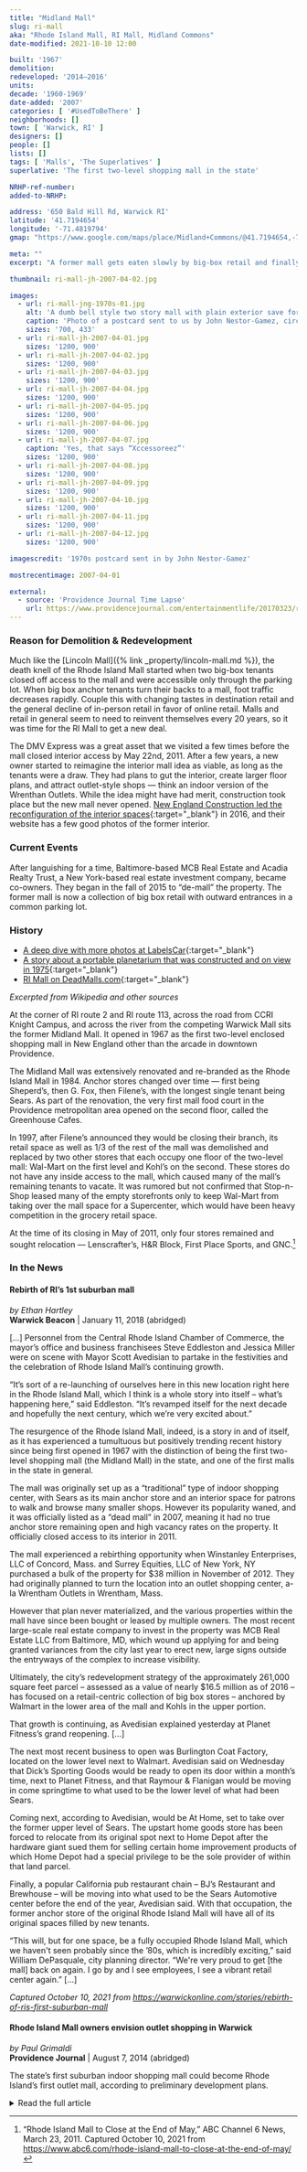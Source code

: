 ```yaml
---
title: "Midland Mall"
slug: ri-mall
aka: "Rhode Island Mall, RI Mall, Midland Commons"
date-modified: 2021-10-10 12:00

built: '1967'
demolition:
redeveloped: '2014–2016'
units:
decade: '1960-1969'
date-added: '2007'
categories: [ '#UsedToBeThere' ]
neighborhoods: []
town: [ 'Warwick, RI' ]
designers: []
people: []
lists: []
tags: [ 'Malls', 'The Superlatives' ]
superlative: 'The first two-level shopping mall in the state'

NRHP-ref-number:
added-to-NRHP:

address: '650 Bald Hill Rd, Warwick RI'
latitude: '41.7194654'
longitude: '-71.4819794'
gmap: "https://www.google.com/maps/place/Midland+Commons/@41.7194654,-71.4819794,317m/data=!3m2!1e3!5s0x89e44bf5cc3d9459:0xd27ea3362ec81cd4!4m13!1m7!3m6!1s0x89e44bf6f2f9bfcd:0x9a1bc4ce06fd55c!2s650+Bald+Hill+Rd,+Warwick,+RI+02886!3b1!8m2!3d41.7217803!4d-71.4810464!3m4!1s0x89e44bf42fa97133:0x2ea4781694709a74!8m2!3d41.7194582!4d-71.4813898"

meta: ""
excerpt: "A former mall gets eaten slowly by big-box retail and finally succumbs to the changing times"

thumbnail: ri-mall-jh-2007-04-02.jpg

images:
  - url: ri-mall-jng-1970s-01.jpg
    alt: 'A dumb bell style two story mall with plain exterior save for two monolithic concrete, brutalist style entrances. Dumb bell shape means that two large anchor stores are located on each side with an open corridor lined with smaller stores connecting them through the center. The interior that was present during these photos reek of 80s round, chrome, and Palm Beack colors of teal and salmon.'
    caption: 'Photo of a postcard sent to us by John Nestor-Gamez, circa 1970'
    sizes: '700, 433'
  - url: ri-mall-jh-2007-04-01.jpg
    sizes: '1200, 900'
  - url: ri-mall-jh-2007-04-02.jpg
    sizes: '1200, 900'
  - url: ri-mall-jh-2007-04-03.jpg
    sizes: '1200, 900'
  - url: ri-mall-jh-2007-04-04.jpg
    sizes: '1200, 900'
  - url: ri-mall-jh-2007-04-05.jpg
    sizes: '1200, 900'
  - url: ri-mall-jh-2007-04-06.jpg
    sizes: '1200, 900'
  - url: ri-mall-jh-2007-04-07.jpg
    caption: 'Yes, that says “Xccessoreez”'
    sizes: '1200, 900'
  - url: ri-mall-jh-2007-04-08.jpg
    sizes: '1200, 900'
  - url: ri-mall-jh-2007-04-09.jpg
    sizes: '1200, 900'
  - url: ri-mall-jh-2007-04-10.jpg
    sizes: '1200, 900'
  - url: ri-mall-jh-2007-04-11.jpg
    sizes: '1200, 900'
  - url: ri-mall-jh-2007-04-12.jpg
    sizes: '1200, 900'

imagescredit: '1970s postcard sent in by John Nestor-Gamez'

mostrecentimage: 2007-04-01

external:
  - source: 'Providence Journal Time Lapse'
    url: https://www.providencejournal.com/entertainmentlife/20170323/ri-time-lapse-rhode-island-mall-shopping-mecca-for-50-years
---
```


### Reason for Demolition & Redevelopment

Much like the [Lincoln Mall]({% link _property/lincoln-mall.md %}), the death knell of the Rhode Island Mall started when two big-box tenants closed off access to the mall and were accessible only through the parking lot. When big box anchor tenants turn their backs to a mall, foot traffic decreases rapidly. Couple this with changing tastes in destination retail and the general decline of in-person retail in favor of online retail. Malls and retail in general seem to need to reinvent themselves every 20 years, so it was time for the RI Mall to get a new deal. 

The DMV Express was a great asset that we visited a few times before the mall closed interior access by May 22nd, 2011. After a few years, a new owner started to reimagine the interior mall idea as viable, as long as the tenants were a draw. They had plans to gut the interior, create larger floor plans, and attract outlet-style shops — think an indoor version of the Wrenthan Outlets. While the idea might have had merit, construction took place but the new mall never opened. [New England Construction led the reconfiguration of the interior spaces](//www.neconstruction.com/portfolio/rhode-island-mall){:target="_blank"} in 2016, and their website has a few good photos of the former interior. 


### Current Events

After languishing for a time, Baltimore-based MCB Real Estate and Acadia Realty Trust, a New York-based real estate investment company, became co-owners. They began in the fall of 2015 to “de-mall” the property. The former mall is now a collection of big box retail with outward entrances in a common parking lot. 


### History

+ [A deep dive with more photos at LabelsCar](http://www.labelscar.com/rhode-island/rhode-island-mall){:target="_blank"}
+ [A story about a portable planetarium that was constructed and on view in 1975](http://www.theskyscrapers.org/midland-mall-remembrance){:target="_blank"}
+ [RI Mall on DeadMalls.com](http://www.deadmalls.com/malls/rhode_island_mall.html){:target="_blank"}

_Excerpted from Wikipedia and other sources_

At the corner of RI route 2 and RI route 113, across the road from CCRI Knight Campus, and across the river from the competing Warwick Mall sits the former Midland Mall. It opened in 1967 as the first two-level enclosed shopping mall in New England other than the arcade in downtown Providence. 

The Midland Mall was extensively renovated and re-branded as the Rhode Island Mall in 1984. Anchor stores changed over time — first being Sheperd’s, then G. Fox, then Filene’s, with the longest single tenant being Sears. As part of the renovation, the very first mall food court in the Providence metropolitan area opened on the second floor, called the Greenhouse Cafes. 

In 1997, after Filene’s announced they would be closing their branch, its retail space as well as 1/3 of the rest of the mall was demolished and replaced by two other stores that each occupy one floor of the two-level mall: Wal-Mart on the first level and Kohl’s on the second. These stores do not have any inside access to the mall, which caused many of the mall’s remaining tenants to vacate. It was rumored but not confirmed that Stop-n-Shop leased many of the empty storefronts only to keep Wal-Mart from taking over the mall space for a Supercenter, which would have been heavy competition in the grocery retail space.

At the time of its closing in May of 2011, only four stores remained and sought relocation — Lenscrafter’s, H&R Block, First Place Sports, and GNC.[^1]

[^1]: “Rhode Island Mall to Close at the End of May,” ABC Channel 6 News, March 23, 2011. Captured October 10, 2021 from https://www.abc6.com/rhode-island-mall-to-close-at-the-end-of-may/


### In the News

#### Rebirth of RI’s 1st suburban mall

_by Ethan Hartley_  
**Warwick Beacon** |  January 11, 2018 (abridged)

[…] Personnel from the Central Rhode Island Chamber of Commerce, the mayor’s office and business franchisees Steve Eddleston and Jessica Miller were on scene with Mayor Scott Avedisian to partake in the festivities and the celebration of Rhode Island Mall’s continuing growth.

“It’s sort of a re-launching of ourselves here in this new location right here in the Rhode Island Mall, which I think is a whole story into itself – what’s happening here,” said Eddleston. “It’s revamped itself for the next decade and hopefully the next century, which we’re very excited about.”

The resurgence of the Rhode Island Mall, indeed, is a story in and of itself, as it has experienced a tumultuous but positively trending recent history since being first opened in 1967 with the distinction of being the first two-level shopping mall (the Midland Mall) in the state, and one of the first malls in the state in general.

The mall was originally set up as a “traditional” type of indoor shopping center, with Sears as its main anchor store and an interior space for patrons to walk and browse many smaller shops. However its popularity waned, and it was officially listed as a “dead mall” in 2007, meaning it had no true anchor store remaining open and high vacancy rates on the property. It officially closed access to its interior in 2011.

The mall experienced a rebirthing opportunity when Winstanley Enterprises, LLC of Concord, Mass. and Surrey Equities, LLC of New York, NY purchased a bulk of the property for $38 million in November of 2012. They had originally planned to turn the location into an outlet shopping center, a-la Wrentham Outlets in Wrentham, Mass.

However that plan never materialized, and the various properties within the mall have since been bought or leased by multiple owners. The most recent large-scale real estate company to invest in the property was MCB Real Estate LLC from Baltimore, MD, which wound up applying for and being granted variances from the city last year to erect new, large signs outside the entryways of the complex to increase visibility.

Ultimately, the city’s redevelopment strategy of the approximately 261,000 square feet parcel – assessed as a value of nearly $16.5 million as of 2016 – has focused on a retail-centric collection of big box stores – anchored by Walmart in the lower area of the mall and Kohls in the upper portion.

That growth is continuing, as Avedisian explained yesterday at Planet Fitness’s grand reopening. […]

The next most recent business to open was Burlington Coat Factory, located on the lower level next to Walmart. Avedisian said on Wednesday that Dick’s Sporting Goods would be ready to open its door within a month’s time, next to Planet Fitness, and that Raymour & Flanigan would be moving in come springtime to what used to be the lower level of what had been Sears.

Coming next, according to Avedisian, would be At Home, set to take over the former upper level of Sears. The upstart home goods store has been forced to relocate from its original spot next to Home Depot after the hardware giant sued them for selling certain home improvement products of which Home Depot had a special privilege to be the sole provider of within that land parcel.

Finally, a popular California pub restaurant chain – BJ’s Restaurant and Brewhouse – will be moving into what used to be the Sears Automotive center before the end of the year, Avedisian said. With that occupation, the former anchor store of the original Rhode Island Mall will have all of its original spaces filled by new tenants.

“This will, but for one space, be a fully occupied Rhode Island Mall, which we haven't seen probably since the ’80s, which is incredibly exciting,” said William DePasquale, city planning director. “We're very proud to get [the mall] back on again. I go by and I see employees, I see a vibrant retail center again.” […]

_Captured October 10, 2021 from https://warwickonline.com/stories/rebirth-of-ris-first-suburban-mall_


#### Rhode Island Mall owners envision outlet shopping in Warwick

_by Paul Grimaldi_  
**Providence Journal** | August 7, 2014 (abridged)

The state’s first suburban indoor shopping mall could become Rhode Island’s first outlet mall, according to preliminary development plans.

<details markdown="1" class="rhythm">
  <summary>Read the full article</summary>

Rhode Island Mall owners Winstanley Enterprises and Surrey Equities LLC want to covert the two-story mall into an indoor version of the popular outlet shopping format.

“Almost everything inside and outside will be new,” said Ed Silvera, president of New York-based Surrey Equities. “We’ve spent a lot of time on this design.”

Mall mainstay Sears, which is the only original tenant at the nearly 50-year-old mall, will remain, as will the Walmart, Kohl’s and Toys ‘R’ Us stores, and other “out” buildings on the site, both restaurants.

The corner of Bald Hill Road and East Avenue has been a destination for Rhode Islanders since October 1967 when the shopping center opened with 60 stores as Midland Mall. Later renamed Rhode Island Mall, it eventually accommodated nearly 100 stores and restaurants, including standalone outlets in its parking lot.

The mall portion of the property, 225,000 square feet, has been closed since April 2011. Sears, Walmart and Kohl’s occupy the anchor spots at the mall’s two ends.

Winstanley, of Concord, Mass., and Surrey together bought the 450,000-square-foot mall for $38 million in November 2012 from GLL Real Estate Partners of Orlando, Fla.

“It’s a great market,” Silvera said.

The partners originally said they were going to invigorate the mall with about a half-dozen new, large-format retailers. They’ve swapped that idea in favor of one that will add dozens of factory-style shops.

“The expectation is to not have typical stores,” Silvera said, though he declined to name potential tenants.

A schematic drawing on the Winstanley website indicates shoppers will gain access to the stores from inside the mall, rather than from exterior entrances that line the typical outlet mall buildings.

“It will be outlet tenants in an interior mall,” Silvera said.

The partners hope to start construction in the first quarter of 2015.

“It’s early on in the process,” Silvera said. “There will be a significant amount of demolition work.”

That work in Warwick’s central shopping district will help boost the city’s fortunes, said Mayor Scott Avedisian.

“This takes tired space and turns it into another attraction to bring people here,” Avedisian told The Journal. “This is a great announcement for the City of Warwick.”

An outlet-style mall will join the future home of the Steamship Historical Society of America as new reasons for people to visit the city, Avedisian said. The historical group announced earlier this week that it will move its exhibits into the former library building of the New England Institute of Technology at 2500 Post Rd.

Along with a revitalized Warwick Mall, which was refurbished after the 2010 flood, the museum and the mall may help the city attract businesses to City Centre — the 95-acre commercial district near T.F. Green Airport, the mayor said.

The city and the state have been working for years to use air, rail and road accessibility to spur redevelopment of that old industrial area along Jefferson Boulevard.

Avedisian could shed no light on which stores might take up space in a refurbished Rhode Island Mall as the owners have yet to submit their plans, he said.

“We have a team ready to review their plans once they come in,” Avedisian said.

Winstanley owns and operates 43 buildings in New England, holding approximately 5.5 million square feet of space in all.

Among Winstanley’s holdings is the Norwichtown Mall in Norwich, Conn., where the company and a different partner rebuilt another aged shopping center.

The partners bought Norwichtown Mall for $15.75 million and committed another $7.5 million to tearing down its center portion and replacing it with a smaller retail plaza.

Winstanley also is building a headquarters for Alexion Pharmaceuticals in New Haven, Conn. Alexion operates a factory in Smithfield, where it produces the drug Solaris.

Surrey formed in 2004 and now owns properties in 11 states, including Texas, Ohio and Florida.

_Captured October 10, 2021 from https://www.providencejournal.com/article/20140807/news/308079612_

</details>
